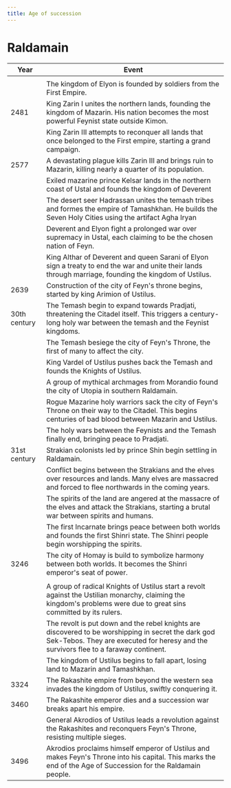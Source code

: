 ```yaml
---
title: Age of succession
---
```


# Raldamain

| Year         | Event                                                        |
| ------------ | ------------------------------------------------------------ |
|              |                                                              |
|              | The kingdom of Elyon is founded by soldiers from the First Empire. |
| 2481         | King Zarin I unites the northern lands, founding the kingdom of Mazarin. His nation becomes the most powerful Feynist state outside Kimon. |
|              | King Zarin III attempts to reconquer all lands that once belonged to the First empire, starting a grand campaign. |
| 2577         | A devastating plague kills Zarin III and brings ruin to Mazarin, killing nearly a quarter of its population. |
|              | Exiled mazarine prince Kelsar lands in the northern coast of Ustal and founds the kingdom of Deverent |
|              | The desert seer Hadrassan unites the temash tribes and formes the empire of Tamashkhan. He builds the Seven Holy Cities using the artifact Agha Iryan |
|              | Deverent and Elyon fight a prolonged war over supremacy in Ustal, each claiming to be the chosen nation of Feyn. |
|              | King Althar of Deverent and queen Sarani of Elyon sign a treaty to end the war and unite their lands through marriage, founding the kingdom of Ustilus. |
| 2639         | Construction of the city of Feyn's throne begins, started by king Arimion of Ustilus. |
| 30th century | The Temash begin to expand towards Pradjati, threatening the Citadel itself. This triggers a century-long holy war between the temash and the Feynist kingdoms. |
|              | The Temash besiege the city of Feyn's Throne, the first of many to affect the city. |
|              | King Vardel of Ustilus pushes back the Temash and founds the Knights of Ustilus. |
|              | A group of mythical archmages from Morandio found the city of Utopia in southern Raldamain. |
|              | Rogue Mazarine holy warriors sack the city of Feyn's Throne on their way to the Citadel. This begins centuries of bad blood between Mazarin and Ustilus. |
|              | The holy wars between the Feynists and the Temash finally end, bringing peace to Pradjati. |
| 31st century | Strakian colonists led by prince Shin begin settling in Raldamain. |
|              | Conflict begins between the Strakians and the elves over resources and lands. Many elves are massacred and forced to flee northwards in the coming years. |
|              | The spirits of the land are angered at the massacre of the elves and attack the Strakians, starting a brutal war between spirits and humans. |
|              | The first Incarnate brings peace between both worlds and founds the first Shinri state. The Shinri people begin worshipping the spirits. |
| 3246         | The city of Homay is build to symbolize harmony between both worlds. It becomes the Shinri emperor's seat of power. |
|              |                                                              |
|              | A group of radical Knights of Ustilus start a revolt against the Ustilian monarchy, claiming the kingdom's problems were due to great sins committed by its rulers. |
|              | The revolt is put down and the rebel knights are discovered to be worshipping in secret the dark god Sek-Tebos. They are executed for heresy and the survivors flee to a faraway continent. |
|              | The kingdom of Ustilus begins to fall apart, losing land to Mazarin and Tamashkhan. |
| 3324         | The Rakashite empire from beyond the western sea invades the kingdom of Ustilus, swiftly conquering it. |
| 3460         | The Rakashite emperor dies and a succession war breaks apart his empire. |
|              | General Akrodios of Ustilus leads a revolution against the Rakashites and reconquers Feyn's Throne, resisting multiple sieges. |
| 3496         | Akrodios proclaims himself emperor of Ustilus and makes Feyn's Throne into his capital. This marks the end of the Age of Succession for the Raldamain people. |

